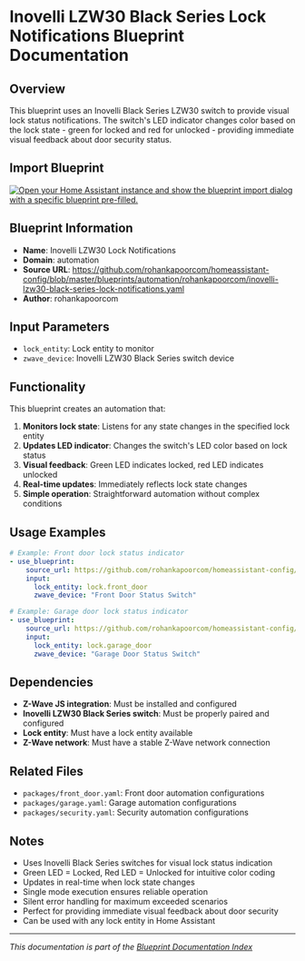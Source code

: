 # Inovelli LZW30 Black Series Lock Notifications Blueprint Documentation

## Overview
This blueprint uses an Inovelli Black Series LZW30 switch to provide visual lock status notifications. The switch's LED indicator changes color based on the lock state - green for locked and red for unlocked - providing immediate visual feedback about door security status.

## Import Blueprint

[![Open your Home Assistant instance and show the blueprint import dialog with a specific blueprint pre-filled.](https://my.home-assistant.io/badges/blueprint_import.svg)](https://my.home-assistant.io/redirect/blueprint_import/?blueprint_url=https%3A//github.com/rohankapoorcom/homeassistant-config/blob/master/blueprints/automation/rohankapoorcom/inovelli-lzw30-black-series-lock-notifications.yaml)

## Blueprint Information
- **Name**: Inovelli LZW30 Lock Notifications
- **Domain**: automation
- **Source URL**: https://github.com/rohankapoorcom/homeassistant-config/blob/master/blueprints/automation/rohankapoorcom/inovelli-lzw30-black-series-lock-notifications.yaml
- **Author**: rohankapoorcom

## Input Parameters
- `lock_entity`: Lock entity to monitor
- `zwave_device`: Inovelli LZW30 Black Series switch device

## Functionality
This blueprint creates an automation that:

1. **Monitors lock state**: Listens for any state changes in the specified lock entity
2. **Updates LED indicator**: Changes the switch's LED color based on lock status
3. **Visual feedback**: Green LED indicates locked, red LED indicates unlocked
4. **Real-time updates**: Immediately reflects lock state changes
5. **Simple operation**: Straightforward automation without complex conditions

## Usage Examples
```yaml
# Example: Front door lock status indicator
- use_blueprint:
    source_url: https://github.com/rohankapoorcom/homeassistant-config/blob/master/blueprints/automation/rohankapoorcom/inovelli-lzw30-black-series-lock-notifications.yaml
    input:
      lock_entity: lock.front_door
      zwave_device: "Front Door Status Switch"

# Example: Garage door lock status indicator
- use_blueprint:
    source_url: https://github.com/rohankapoorcom/homeassistant-config/blob/master/blueprints/automation/rohankapoorcom/inovelli-lzw30-black-series-lock-notifications.yaml
    input:
      lock_entity: lock.garage_door
      zwave_device: "Garage Door Status Switch"
```

## Dependencies
- **Z-Wave JS integration**: Must be installed and configured
- **Inovelli LZW30 Black Series switch**: Must be properly paired and configured
- **Lock entity**: Must have a lock entity available
- **Z-Wave network**: Must have a stable Z-Wave network connection

## Related Files
- `packages/front_door.yaml`: Front door automation configurations
- `packages/garage.yaml`: Garage automation configurations
- `packages/security.yaml`: Security automation configurations

## Notes
- Uses Inovelli Black Series switches for visual lock status indication
- Green LED = Locked, Red LED = Unlocked for intuitive color coding
- Updates in real-time when lock state changes
- Single mode execution ensures reliable operation
- Silent error handling for maximum exceeded scenarios
- Perfect for providing immediate visual feedback about door security
- Can be used with any lock entity in Home Assistant

---

*This documentation is part of the [Blueprint Documentation Index](../README.md)*
